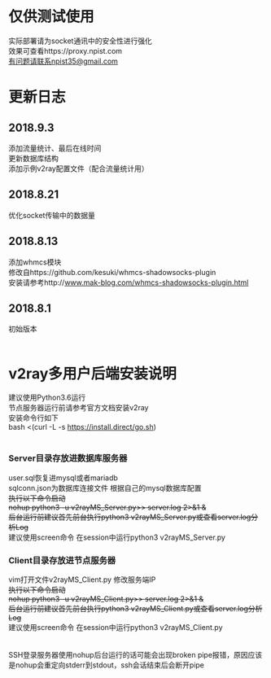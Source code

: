# 仅供测试使用<br />
实际部署请为socket通讯中的安全性进行强化<br />
效果可查看https://proxy.npist.com<br />
有问题请联系npist35@gmail.com<br />
# 更新日志<br />
## 2018.9.3<br />
添加流量统计、最后在线时间<br />
更新数据库结构<br />
添加示例v2ray配置文件（配合流量统计用）<br />
## 2018.8.21<br />
优化socket传输中的数据量<br />
## 2018.8.13<br />
添加whmcs模块<br />
修改自https://github.com/kesuki/whmcs-shadowsocks-plugin<br />
安装请参考http://www.mak-blog.com/whmcs-shadowsocks-plugin.html<br />
## 2018.8.1<br />
初始版本<br />
<br />
# v2ray多用户后端安装说明<br />
建议使用Python3.6运行<br />
节点服务器运行前请参考官方文档安装v2ray<br />
安装命令行如下<br />
bash <(curl -L -s https://install.direct/go.sh)<br />
<br />
### Server目录存放进数据库服务器<br />
user.sql恢复进mysql或者mariadb<br />
sqlconn.json为数据库连接文件  根据自己的mysql数据库配置<br />
<del>执行以下命令启动<br />
nohup python3 -u v2rayMS_Server.py>> server.log 2>&1 &<br />
后台运行前建议首先前台执行python3 v2rayMS_Server.py或查看server.log分析Log<br /></del>
建议使用screen命令 在session中运行python3 v2rayMS_Server.py
<br />
### Client目录存放进节点服务器<br />
vim打开文件v2rayMS_Client.py  修改服务端IP<br />
<del>执行以下命令启动<br />
nohup python3 -u v2rayMS_Client.py>> server.log 2>&1 &<br />
后台运行前建议首先前台执行python3 v2rayMS_Client.py或查看server.log分析Log<br /></del>
建议使用screen命令 在session中运行python3 v2rayMS_Client.py
<br />
<br />
<br />
SSH登录服务器使用nohup后台运行的话可能会出现broken pipe报错，原因应该是nohup会重定向stderr到stdout，ssh会话结束后会断开pipe
